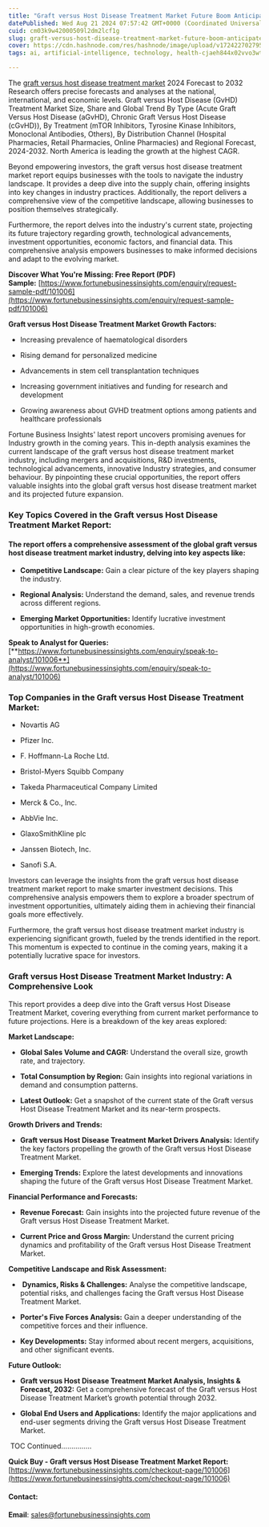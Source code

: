 ```yaml
---
title: "Graft versus Host Disease Treatment Market Future Boom Anticipated by 2032"
datePublished: Wed Aug 21 2024 07:57:42 GMT+0000 (Coordinated Universal Time)
cuid: cm03k9w42000509l2dm2lcf1g
slug: graft-versus-host-disease-treatment-market-future-boom-anticipated-by-2032
cover: https://cdn.hashnode.com/res/hashnode/image/upload/v1724227027950/b43f8b12-703f-4486-8410-a35623f84daa.png
tags: ai, artificial-intelligence, technology, health-cjaeh844x02vvo3wtj5r2s75q, healthcare

---
```


The [graft versus host disease treatment market](https://www.fortunebusinessinsights.com/industry-reports/graft-versus-host-disease-treatment-market-101006) 2024 Forecast to 2032 Research offers precise forecasts and analyses at the national, international, and economic levels. Graft versus Host Disease (GvHD) Treatment Market Size, Share and Global Trend By Type (Acute Graft Versus Host Disease (aGvHD), Chronic Graft Versus Host Disease (cGvHD)), By Treatment (mTOR Inhibitors, Tyrosine Kinase Inhibitors, Monoclonal Antibodies, Others), By Distribution Channel (Hospital Pharmacies, Retail Pharmacies, Online Pharmacies) and Regional Forecast, 2024-2032. North America is leading the growth at the highest CAGR.

Beyond empowering investors, the graft versus host disease treatment market report equips businesses with the tools to navigate the industry landscape. It provides a deep dive into the supply chain, offering insights into key changes in industry practices. Additionally, the report delivers a comprehensive view of the competitive landscape, allowing businesses to position themselves strategically.

Furthermore, the report delves into the industry's current state, projecting its future trajectory regarding growth, technological advancements, investment opportunities, economic factors, and financial data. This comprehensive analysis empowers businesses to make informed decisions and adapt to the evolving market.

**Discover What You're Missing: Free Report (PDF) Sample:** [https://www.fortunebusinessinsights.com/enquiry/request-sample-pdf/101006](https://www.fortunebusinessinsights.com/enquiry/request-sample-pdf/101006)

**Graft versus Host Disease Treatment Market Growth Factors:**

* Increasing prevalence of haematological disorders
    
* Rising demand for personalized medicine
    
* Advancements in stem cell transplantation techniques
    
* Increasing government initiatives and funding for research and development
    
* Growing awareness about GVHD treatment options among patients and healthcare professionals
    

Fortune Business Insights' latest report uncovers promising avenues for Industry growth in the coming years. This in-depth analysis examines the current landscape of the graft versus host disease treatment market industry, including mergers and acquisitions, R&D investments, technological advancements, innovative Industry strategies, and consumer behaviour. By pinpointing these crucial opportunities, the report offers valuable insights into the global graft versus host disease treatment market and its projected future expansion.

### **Key Topics Covered in the Graft versus Host Disease Treatment Market Report:**

#### **The report offers a comprehensive assessment of the global graft versus host disease treatment market industry, delving into key aspects like:**

* **Competitive Landscape:** Gain a clear picture of the key players shaping the industry.
    
* **Regional Analysis:** Understand the demand, sales, and revenue trends across different regions.
    
* **Emerging Market Opportunities:** Identify lucrative investment opportunities in high-growth economies.
    

**Speak to Analyst for Queries:** [**https://www.fortunebusinessinsights.com/enquiry/speak-to-analyst/101006**](https://www.fortunebusinessinsights.com/enquiry/speak-to-analyst/101006)

### **Top Companies in the Graft versus Host Disease Treatment Market:**

* Novartis AG
    
* Pfizer Inc.
    
* F. Hoffmann-La Roche Ltd.
    
* Bristol-Myers Squibb Company
    
* Takeda Pharmaceutical Company Limited
    
* Merck & Co., Inc.
    
* AbbVie Inc.
    
* GlaxoSmithKline plc
    
* Janssen Biotech, Inc.
    
* Sanofi S.A.
    

Investors can leverage the insights from the graft versus host disease treatment market report to make smarter investment decisions. This comprehensive analysis empowers them to explore a broader spectrum of investment opportunities, ultimately aiding them in achieving their financial goals more effectively.

Furthermore, the graft versus host disease treatment market industry is experiencing significant growth, fueled by the trends identified in the report. This momentum is expected to continue in the coming years, making it a potentially lucrative space for investors.

### Graft versus Host Disease Treatment Market Industry: A Comprehensive Look

This report provides a deep dive into the Graft versus Host Disease Treatment Market, covering everything from current market performance to future projections. Here is a breakdown of the key areas explored:

**Market Landscape:**

* **Global Sales Volume and CAGR:** Understand the overall size, growth rate, and trajectory.
    
* **Total Consumption by Region:** Gain insights into regional variations in demand and consumption patterns.
    
* **Latest Outlook:** Get a snapshot of the current state of the Graft versus Host Disease Treatment Market and its near-term prospects.
    

**Growth Drivers and Trends:**

* **Graft versus Host Disease Treatment Market Drivers Analysis:** Identify the key factors propelling the growth of the Graft versus Host Disease Treatment Market.
    
* **Emerging Trends:** Explore the latest developments and innovations shaping the future of the Graft versus Host Disease Treatment Market.
    

**Financial Performance and Forecasts:**

* **Revenue Forecast:** Gain insights into the projected future revenue of the Graft versus Host Disease Treatment Market.
    
* **Current Price and Gross Margin:** Understand the current pricing dynamics and profitability of the Graft versus Host Disease Treatment Market.
    

**Competitive Landscape and Risk Assessment:**

*  **Dynamics, Risks & Challenges:** Analyse the competitive landscape, potential risks, and challenges facing the Graft versus Host Disease Treatment Market.
    
* **Porter's Five Forces Analysis:** Gain a deeper understanding of the competitive forces and their influence.
    
* **Key Developments:** Stay informed about recent mergers, acquisitions, and other significant events.
    

**Future Outlook:**

* **Graft versus Host Disease Treatment Market Analysis, Insights & Forecast, 2032:** Get a comprehensive forecast of the Graft versus Host Disease Treatment Market’s growth potential through 2032.
    
* **Global End Users and Applications:** Identify the major applications and end-user segments driving the Graft versus Host Disease Treatment Market.
    

 TOC Continued……………

**Quick Buy - Graft versus Host Disease Treatment Market Report:** [https://www.fortunebusinessinsights.com/checkout-page/101006](https://www.fortunebusinessinsights.com/checkout-page/101006)

#### **Contact:**

**Email**: sales@fortunebusinessinsights.com